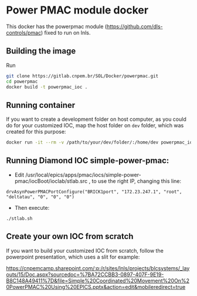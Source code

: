 # Power PMAC module docker

This docker has the powerpmac module (https://github.com/dls-controls/pmac) fixed to run on lnls.

## Building the image

Run

```sh
git clone https://gitlab.cnpem.br/SOL/Docker/powerpmac.git
cd powerpmac
docker build -t powerpmac_ioc .
```

## Running container

If you want to create a development folder on host computer, as you could do for your customized IOC, map the host folder on `dev` folder, which was created for this purpose:

```sh
docker run -it --rm -v /path/to/your/dev/folder/:/home/dev powerpmac_ioc bash
```

## Running Diamond IOC simple-power-pmac:

* Edit /usr/local/epics/apps/pmac/iocs/simple-power-pmac/iocBoot/ioclab/stlab.src , to use the right IP, changing this line:

`drvAsynPowerPMACPortConfigure("BRICK1port", "172.23.247.1", "root", "deltatau", "0", "0", "0")`

* Then execute:

`./stlab.sh`

## Create your own IOC from scratch

If you want to build your customized IOC from scratch, follow the powerpoint presentation, which uses a slit for example:

https://cnpemcamp.sharepoint.com/:p:/r/sites/lnls/projects/blcsystems/_layouts/15/Doc.aspx?sourcedoc=%7BA72CCBB3-0897-407F-9E19-B8C148A49411%7D&file=Simple%20Coordinated%20Movement%20On%20PowerPMAC%20Using%20EPICS.pptx&action=edit&mobileredirect=true
